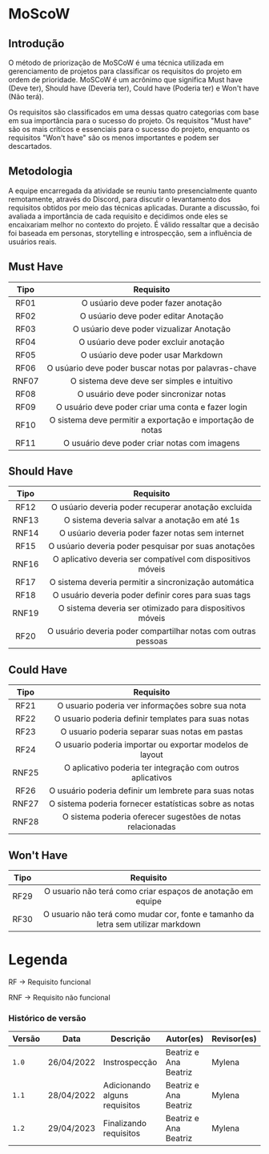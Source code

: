 # MoScoW

## Introdução

<p>
O método de priorização de MoSCoW é uma técnica utilizada em gerenciamento de projetos para classificar os requisitos do projeto em ordem de prioridade.
MoSCoW é um acrônimo que significa Must have (Deve ter), Should have (Deveria ter), Could have (Poderia ter) e Won't have (Não terá).
</p>
<p>
Os requisitos são classificados em uma dessas quatro categorias com base em sua importância para o sucesso do projeto. 
Os requisitos "Must have" são os mais críticos e essenciais para o sucesso do projeto, enquanto os requisitos "Won't have" 
são os menos importantes e podem ser descartados.
</p>

## Metodologia

<p>
A equipe encarregada da atividade se reuniu tanto presencialmente quanto remotamente, através do Discord, para discutir o levantamento dos requisitos obtidos por meio das técnicas aplicadas. Durante a discussão, foi avaliada a importância de cada requisito e decidimos onde eles se encaixariam melhor no contexto do projeto. É válido ressaltar que a decisão foi baseada em personas, storytelling e introspecção, sem a influência de usuários reais.
</p>

## Must Have

| Tipo  |                         Requisito                          |
| :---: | :--------------------------------------------------------: |
| RF01  |            O usúario deve poder fazer anotação             |
| RF02  |            O usúario deve poder editar Anotação            |
| RF03  |          O usúario deve poder vizualizar Anotação          |
| RF04  |           O usúario deve poder excluir anotação            |
| RF05  |             O usúario deve poder usar Markdown             |
| RF06  |    O usúario deve poder buscar notas por palavras-chave    |
| RNF07 |        O sistema deve deve ser simples e intuitivo         |
| RF08  |           O usuário deve poder sincronizar notas           |
| RF09  |     O usuário deve poder criar uma conta e fazer login     |
| RF10  | O sistema deve permitir a exportação e importação de notas |
| RF11  |        O usuário deve poder criar notas com imagens        |



## Should Have
  
| Tipo  |                           Requisito                           |
| :---: | :-----------------------------------------------------------: |
| RF12  |      O usúario deveria poder recuperar anotação excluida      |
| RNF13 |         O sistema deveria salvar a anotação em até 1s         |
| RNF14 |       O usúario deveria poder fazer notas sem internet        |
| RF15  |     O usúario deveria poder pesquisar por suas anotações      |
| RNF16 |  O aplicativo deveria ser compatível com dispositivos móveis  |
| RF17  |     O sistema deveria permitir a sincronização automática     |
| RF18  |     O usuário deveria poder definir cores para suas tags      |
| RNF19 |   O sistema deveria ser otimizado para dispositivos móveis    |
| RF20  | O usuário deveria poder compartilhar notas com outras pessoas |



## Could Have

| Tipo  |                         Requisito                          |
| :---: | :--------------------------------------------------------: |
| RF21  |      O usuario poderia ver informações sobre sua nota      |
| RF22  |    O usuario poderia definir templates para suas notas     |
| RF23  |       O usuario poderia separar suas notas em pastas       |
| RF24  |  O usuario poderia importar ou exportar modelos de layout  |
| RNF25 | O aplicativo poderia ter integração com outros aplicativos |
| RF26  |   O usuário poderia definir um lembrete para suas notas    |
| RNF27 |   O sistema poderia fornecer estatísticas sobre as notas   |
| RNF28 | O sistema poderia oferecer sugestões de notas relacionadas |


## Won't Have

| Tipo  |                                     Requisito                                     |
| :---: | :-------------------------------------------------------------------------------: |
| RF29  |            O usuario não terá como criar espaços de anotação em equipe            |
| RF30  | O usuario não terá como mudar cor, fonte e tamanho da letra sem utilizar markdown |


# Legenda

<p>
RF -> Requisito funcional
</p>
<p>
RNF -> Requisito não funcional
</p>
  

### Histórico de versão
| Versão | Data       | Descrição                     | Autor(es)             | Revisor(es) |
| ------ | ---------- | ----------------------------- | --------------------- | ----------- |
| `1.0`  | 26/04/2022 | Instrospecção                 | Beatriz e Ana Beatriz | Mylena      |
| `1.1`  | 28/04/2022 | Adicionando alguns requisitos | Beatriz e Ana Beatriz | Mylena      |
| `1.2`  | 29/04/2023 | Finalizando requisitos        | Beatriz e Ana Beatriz | Mylena      |
